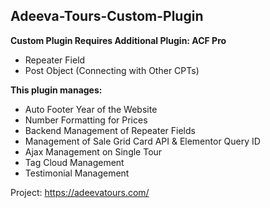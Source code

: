 ## Adeeva-Tours-Custom-Plugin
**Custom Plugin Requires Additional Plugin: ACF Pro**
- Repeater Field
- Post Object (Connecting with Other CPTs)

**This plugin manages:**
- Auto Footer Year of the Website
- Number Formatting for Prices
- Backend Management of Repeater Fields
- Management of Sale Grid Card API & Elementor Query ID
- Ajax Management on Single Tour
- Tag Cloud Management
- Testimonial Management

Project: https://adeevatours.com/
